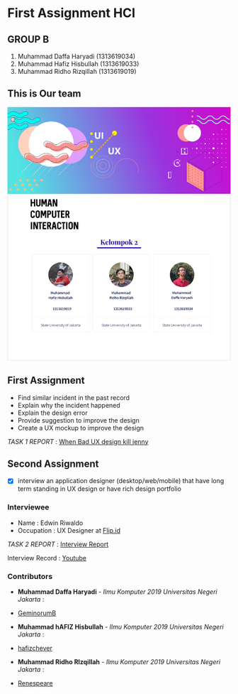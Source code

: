 # First Assignment HCI 


## GROUP B ##

  1. Muhammad Daffa Haryadi   (1313619034)
  2. Muhammad Hafiz Hisbullah (1313619033)
  3. Muhammad Ridho Rizqillah (1313619019)

## This is Our team ##
<img src='profile/profile.jpg'>

## First Assignment ##

-  Find similar incident in the past record
-  Explain why the incident happened
-  Explain the design error
-  Provide suggestion to improve the design
-  Create a UX mockup to improve the design

*TASK 1 REPORT* : [When Bad UX design kill jenny](https://github.com/GeminorumB/HCI-task/tree/master/Assignment1)

## Second Assignment ##

- [x] interview an application designer (desktop/web/mobile) that have long term standing in UX design or have rich design portfolio

### Interviewee ###
-  Name       : Edwin Riwaldo
-  Occupation : UX Designer at [Flip.id](https://flip.id/)

*TASK 2 REPORT* : [Interview Report](https://github.com/GeminorumB/HCI-task/tree/master/assignment2)

Interview Record : [Youtube]()


### Contributors ###

* **Muhammad Daffa Haryadi** - *Ilmu Komputer 2019 Universitas Negeri Jakarta* : 
- [GeminorumB](https://github.com/GeminorumB)
* **Muhammad hAFIZ Hisbullah** - *Ilmu Komputer 2019 Universitas Negeri Jakarta* : 
- [hafizchever](https://github.com/hafizchever)
* **Muhammad Ridho RIzqillah** - *Ilmu Komputer 2019 Universitas Negeri Jakarta* : 
- [Renespeare](https://github.com/Renespeare)
